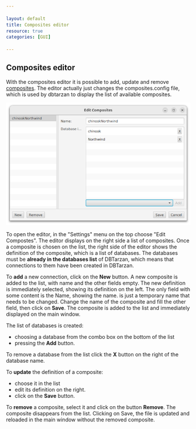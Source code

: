 ```yaml
---

layout: default
title: Composites editor
resource: true
categories: [GUI]

---
```


## Composites editor

With the composites editor it is possible to add, update and remove [composites](Composites).
The editor actually just changes the composites.config file, which is used by dbtarzan to display the list of available composites.

![Compostes editor](images/editComposites.png)

To open the editor, in the "Settings" menu on the top choose "Edit Compostes".
The editor displays on the right side a list of composites. 
Once a composite is chosen on the list, the right side of the editor shows the definition of the composite, which is a list of databases.
The databases must be **already in the databases list** of DBTarzan, which means that connections to them have been created in DBTarzan.


To **add** a new connection, click on the **New** button. A new composite is added to the list, with name <NEW> and the other fields empty.
The new definition is immediately selected, showing its definition on the left. 
The only field with some content is the Name, showing the <NEW> name. <NEW> is just a temporary name that needs to be changed. 
Change the name of the composite and fill the other field, then click on **Save**. The composite is added to the list and immediately displayed on the main window.

The list of databases is created:
* choosing a database from the combo box on the bottom of the list
* pressing the **Add** button.

To remove a database from the list click the **X** button on the right of the database name.


To **update** the definition of a composite:
* choose it in the list
* edit its definition on the right.
* click on the **Save** button. 


To **remove** a composite, select it and click on the button **Remove**. The composite disappears from the list. Clicking on Save, the file is updated and reloaded in the main window without the removed composite. 


